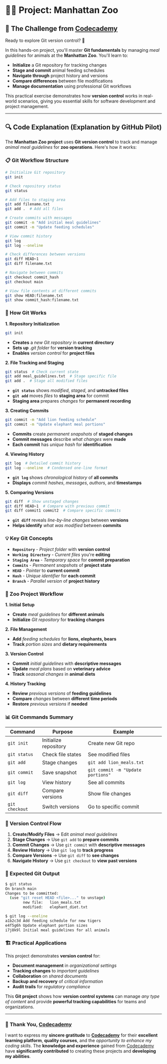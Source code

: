 # 👨‍💻 Project: Manhattan Zoo

## 🎯 The Challenge from [Codecademy](http://www.codecademy.com/)

Ready to explore Git version control? 🚀

In this hands-on project, you'll master **Git fundamentals** by managing *meal guidelines* for animals at the **Manhattan Zoo**. You'll learn to:

- **Initialize** a Git repository for tracking changes
- **Stage and commit** animal feeding schedules  
- **Navigate through** project history and versions
- **Compare differences** between file modifications
- **Manage documentation** using professional Git workflows

This practical exercise demonstrates how **version control** works in real-world scenarios, giving you essential skills for software development and project management.

---

## 🔍 **Code Explanation (Explanation by GitHub Pilot)**

The **Manhattan Zoo project** uses **Git version control** to track and manage *animal meal guidelines* for **zoo operations**. Here's how it works:

### **📋 Git Workflow Structure**

```bash
# Initialize Git repository
git init

# Check repository status
git status

# Add files to staging area
git add filename.txt
git add .  # Add all files

# Create commits with messages
git commit -m "Add initial meal guidelines"
git commit -m "Update feeding schedules"

# View commit history
git log
git log --oneline

# Check differences between versions
git diff HEAD~1
git diff filename.txt

# Navigate between commits
git checkout commit_hash
git checkout main

# View file contents at different commits
git show HEAD:filename.txt
git show commit_hash:filename.txt
```

### **🎯 How Git Works**

**1. Repository Initialization**
```bash
git init
```
- **Creates** a *new Git repository* in **current directory**
- **Sets up** *.git folder* for **version tracking**
- **Enables** *version control* for **project files**

**2. File Tracking and Staging**
```bash
git status  # Check current state
git add meal_guidelines.txt  # Stage specific file
git add .  # Stage all modified files
```
- **`git status`** shows *modified*, *staged*, and **untracked files**
- **`git add`** moves *files* to **staging area** for commit
- **Staging area** prepares *changes* for **permanent recording**

**3. Creating Commits**
```bash
git commit -m "Add lion feeding schedule"
git commit -m "Update elephant meal portions"
```
- **Commits** create *permanent snapshots* of **staged changes**
- **Commit messages** describe *what changes* were **made**
- **Each commit** has *unique hash* for **identification**

**4. Viewing History**
```bash
git log  # Detailed commit history
git log --oneline  # Condensed one-line format
```
- **`git log`** shows *chronological history* of **all commits**
- **Displays** *commit hashes*, *messages*, *authors*, and **timestamps**

**5. Comparing Versions**
```bash
git diff  # Show unstaged changes
git diff HEAD~1  # Compare with previous commit
git diff commit1 commit2  # Compare specific commits
```
- **`git diff`** reveals *line-by-line changes* between **versions**
- **Helps identify** *what was modified* between **commits**

### **💡 Key Git Concepts**

- **`Repository`** - *Project folder* with **version control**
- **`Working Directory`** - *Current files* you're **editing**
- **`Staging Area`** - *Temporary space* for **commit preparation**
- **`Commits`** - *Permanent snapshots* of **project state**
- **`HEAD`** - *Pointer* to **current commit**
- **`Hash`** - *Unique identifier* for **each commit**
- **`Branch`** - *Parallel version* of **project history**

### **🦁 Zoo Project Workflow**

**1. Initial Setup**
- **Create** *meal guidelines* for **different animals**
- **Initialize** *Git repository* for **tracking changes**

**2. File Management**
- **Add** *feeding schedules* for **lions, elephants, bears**
- **Track** *portion sizes* and **dietary requirements**

**3. Version Control**
- **Commit** *initial guidelines* with **descriptive messages**
- **Update** *meal plans* based on **veterinary advice**
- **Track** *seasonal changes* in **animal diets**

**4. History Tracking**
- **Review** *previous versions* of **feeding guidelines**
- **Compare** *changes* between **different time periods**
- **Restore** *previous versions* if **needed**

### **📊 Git Commands Summary**

| Command | Purpose | Example |
|---------|---------|---------|
| `git init` | Initialize repository | Create new Git repo |
| `git status` | Check file states | See modified files |
| `git add` | Stage changes | `git add lion_meals.txt` |
| `git commit` | Save snapshot | `git commit -m "Update portions"` |
| `git log` | View history | See all commits |
| `git diff` | Compare versions | Show file changes |
| `git checkout` | Switch versions | Go to specific commit |

### **🔄 Version Control Flow**

1. **Create/Modify Files** → Edit *animal meal guidelines*
2. **Stage Changes** → Use `git add` to **prepare commits**
3. **Commit Changes** → Use `git commit` with **descriptive messages**
4. **Review History** → Use `git log` to **track progress**
5. **Compare Versions** → Use `git diff` to **see changes**
6. **Navigate History** → Use `git checkout` to **view past versions**

### **📝 Expected Git Output**

```bash
$ git status
On branch main
Changes to be committed:
  (use "git reset HEAD <file>..." to unstage)
        new file:   lion_meals.txt
        modified:   elephant_diet.txt

$ git log --oneline
a1b2c3d Add feeding schedule for new tigers
e4f5g6h Update elephant portion sizes
i7j8k9l Initial meal guidelines for all animals
```

### **🏗️ Practical Applications**

This project demonstrates **version control** for:
- **Document management** in *organizational settings*
- **Tracking changes** to *important guidelines*
- **Collaboration** on *shared documents*
- **Backup and recovery** of *critical information*
- **Audit trails** for *regulatory compliance*

This **Git project** shows how **version control systems** can manage *any type of content* and provide **powerful tracking capabilities** for teams and organizations.

---

### 🙏 **Thank You, [Codecademy](https://www.codecademy.com/)**

I want to express my **sincere gratitude** to [**Codecademy**](https://www.codecademy.com/) for their **excellent learning platform**, **quality courses**, and the *opportunity to enhance my coding skills*. The **knowledge and experience** gained from [Codecademy](https://www.codecademy.com/) have **significantly contributed** to creating these projects and **developing my abilities**.